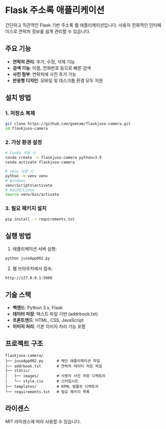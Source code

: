 # Flask 주소록 애플리케이션

간단하고 직관적인 Flask 기반 주소록 웹 애플리케이션입니다. 사용자 친화적인 인터페이스로 연락처 정보를 쉽게 관리할 수 있습니다.

## 주요 기능

- **연락처 관리**: 추가, 수정, 삭제 기능
- **검색 기능**: 이름, 전화번호 등으로 빠른 검색
- **사진 첨부**: 연락처에 사진 추가 가능
- **반응형 디자인**: 모바일 및 데스크톱 환경 모두 지원

## 설치 방법

### 1. 저장소 복제
```bash
git clone https://github.com/gomtam/flaskjuso-camera.git
cd flaskjuso-camera
```

### 2. 가상 환경 설정
```bash
# Conda 사용 시
conda create -n flaskjuso-camera python=3.9
conda activate flaskjuso-camera

# venv 사용 시
python -m venv venv
# Windows
venv\Scripts\activate
# macOS/Linux
source venv/bin/activate
```

### 3. 필요 패키지 설치
```bash
pip install -r requirements.txt
```

## 실행 방법

1. 애플리케이션 서버 실행:
```bash
python jusoApp002.py
```

2. 웹 브라우저에서 접속:
```
http://127.0.0.1:5000
```

## 기술 스택

- **백엔드**: Python 3.x, Flask
- **데이터 저장**: 텍스트 파일 기반 (addrbook.txt)
- **프론트엔드**: HTML, CSS, JavaScript
- **이미지 처리**: 기본 이미지 처리 기능 포함

## 프로젝트 구조

```
flaskjuso-camera/
├── jusoApp002.py      # 메인 애플리케이션 파일
├── addrbook.txt       # 연락처 데이터 저장 파일
├── static/
│   ├── images/        # 사용자 사진 저장 디렉토리
│   └── style.css      # 스타일시트
├── templates/         # HTML 템플릿 디렉토리
└── requirements.txt   # 필요 패키지 목록
```

## 라이센스

MIT 라이센스에 따라 사용할 수 있습니다. 